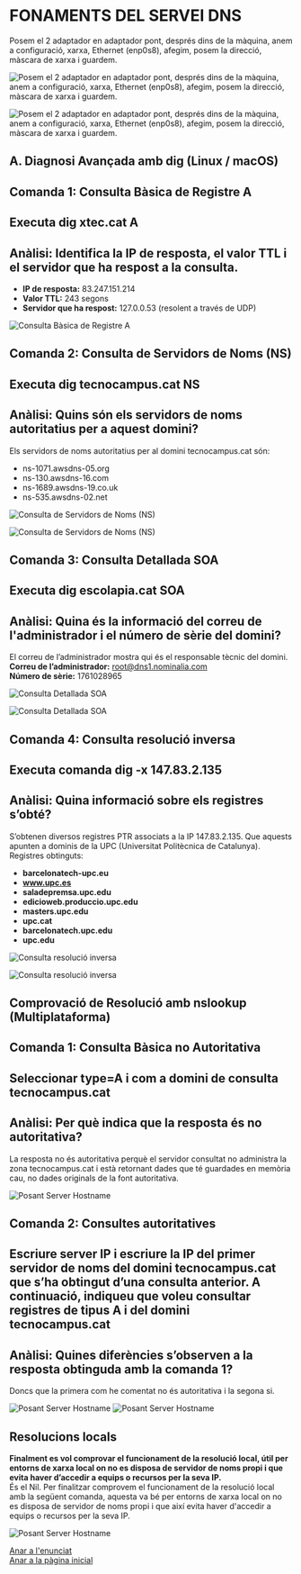 # FONAMENTS DEL SERVEI DNS

Posem el 2 adaptador en adaptador pont, després dins de la màquina, anem a configuració, xarxa, Ethernet (enp0s8), afegim, posem la direcció, màscara de xarxa i guardem.

![Posem el 2 adaptador en adaptador pont, després dins de la màquina, anem a configuració, xarxa, Ethernet (enp0s8), afegim, posem la direcció, màscara de xarxa i guardem.](img/Imatge02.png)

![Posem el 2 adaptador en adaptador pont, després dins de la màquina, anem a configuració, xarxa, Ethernet (enp0s8), afegim, posem la direcció, màscara de xarxa i guardem.](img/Imatge01.png)

## A. Diagnosi Avançada amb dig (Linux / macOS)
## Comanda 1: Consulta Bàsica de Registre A
## Executa dig xtec.cat A
## Anàlisi: Identifica la IP de resposta, el valor TTL i el servidor que ha respost a la consulta.
- **IP de resposta:** 83.247.151.214  
- **Valor TTL:** 243 segons  
- **Servidor que ha respost:** 127.0.0.53 (resolent a través de UDP)

![Consulta Bàsica de Registre A](img/Imatge03.png)

## Comanda 2: Consulta de Servidors de Noms (NS)
## Executa dig tecnocampus.cat NS
## Anàlisi: Quins són els servidors de noms autoritatius per a aquest domini?
Els servidors de noms autoritatius per al domini tecnocampus.cat són:
- ns-1071.awsdns-05.org
- ns-130.awsdns-16.com
- ns-1689.awsdns-19.co.uk
- ns-535.awsdns-02.net

![Consulta de Servidors de Noms (NS)](img/Imatge04.png)

![Consulta de Servidors de Noms (NS)](img/Imatge05.png)

## Comanda 3: Consulta Detallada SOA
## Executa dig escolapia.cat SOA
## Anàlisi: Quina és la informació del correu de l'administrador i el número de sèrie del domini?
El correu de l’administrador mostra qui és el responsable tècnic del domini.     
**Correu de l’administrador:** root@dns1.nominalia.com    
           **Número de sèrie:** 1761028965

![Consulta Detallada SOA](img/Imatge06.png)

![Consulta Detallada SOA](img/Imatge07.png)

## Comanda 4: Consulta resolució inversa
## Executa comanda dig -x 147.83.2.135
## Anàlisi: Quina informació sobre els registres s’obté?
S’obtenen diversos registres PTR associats a la IP 147.83.2.135.
Que aquests apunten a dominis de la UPC (Universitat Politècnica de Catalunya).
Registres obtinguts:       
- **barcelonatech-upc.eu**           
- **www.upc.es**     
- **saladepremsa.upc.edu**     
- **edicioweb.produccio.upc.edu**    
- **masters.upc.edu**   
- **upc.cat**   
- **barcelonatech.upc.edu**   
- **upc.edu**

![Consulta resolució inversa](img/Imatge08.png)

![Consulta resolució inversa](img/Imatge09.png)

## Comprovació de Resolució amb nslookup (Multiplataforma)
## Comanda 1: Consulta Bàsica no Autoritativa
## Seleccionar type=A i com a domini de consulta tecnocampus.cat
## Anàlisi: Per què indica que la resposta és no autoritativa?
La resposta no és autoritativa perquè el servidor consultat no administra la zona tecnocampus.cat i està retornant dades que té guardades en memòria cau, no dades originals de la font autoritativa.

![Posant Server Hostname](img/Imatge10.png)

## Comanda 2: Consultes autoritatives
## Escriure server IP i escriure la IP del primer servidor de noms del domini tecnocampus.cat que s’ha obtingut d’una consulta anterior. A continuació, indiqueu que voleu consultar registres de tipus A i del domini tecnocampus.cat
## Anàlisi: Quines diferències s’observen a la resposta obtinguda amb la comanda 1?
Doncs que la primera com he comentat no és autoritativa i la segona si.

![Posant Server Hostname](img/Imatge11.png)
![Posant Server Hostname](img/Imatge12.png)

## Resolucions locals
**Finalment es vol comprovar el funcionament de la resolució local, útil per entorns de xarxa local on no es disposa de servidor de noms propi i que evita haver d’accedir a equips o recursos per la seva IP.**    
És el Nil. Per finalitzar comprovem el funcionament de la resolució local amb la següent comanda, aquesta va bé per entorns de xarxa local on no es disposa de servidor de noms propi i que així evita haver d'accedir a equips o recursos per la seva IP.     

![Posant Server Hostname](img/Imatge13.png)

[Anar a l'enunciat](../Tasca06/README.md)  
[Anar a la pàgina inicial](../README.md)
